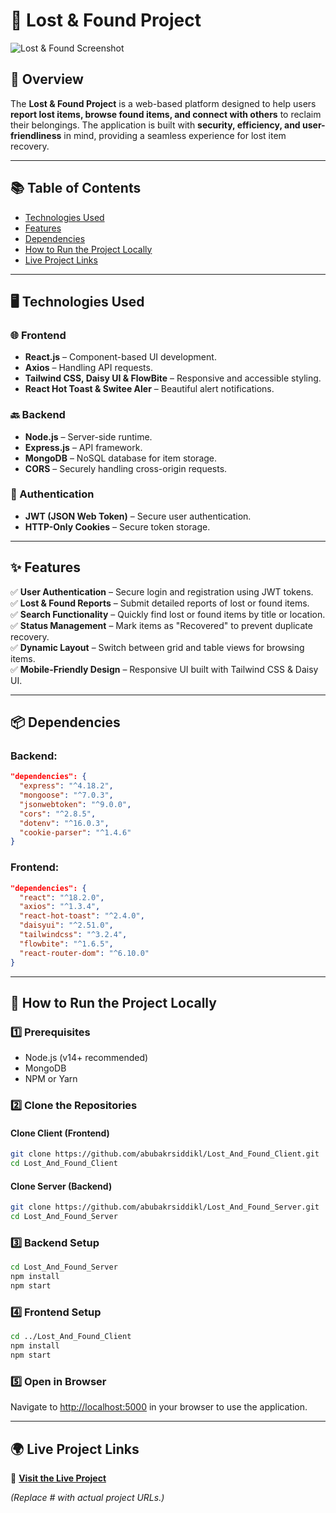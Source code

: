# 📌 Lost & Found Project

![Lost & Found Screenshot](https://i.ibb.co.com/qMMd34Px/Screenshot-from-2025-02-06-23-53-44.png)  


## 📝 Overview

The **Lost & Found Project** is a web-based platform designed to help users **report lost items, browse found items, and connect with others** to reclaim their belongings. The application is built with **security, efficiency, and user-friendliness** in mind, providing a seamless experience for lost item recovery.

---

## 📚 Table of Contents

- [Technologies Used](#-technologies-used)
- [Features](#-features)
- [Dependencies](#-dependencies)
- [How to Run the Project Locally](#-how-to-run-the-project-locally)
- [Live Project Links](#-live-project-links)

---

## 🖥️ Technologies Used

### 🌐 Frontend
- **React.js** – Component-based UI development.
- **Axios** – Handling API requests.
- **Tailwind CSS, Daisy UI & FlowBite** – Responsive and accessible styling.
- **React Hot Toast & Switee Aler** – Beautiful alert notifications.

### 🔙 Backend
- **Node.js** – Server-side runtime.
- **Express.js** – API framework.
- **MongoDB** – NoSQL database for item storage.
- **CORS** – Securely handling cross-origin requests.

### 🔑 Authentication
- **JWT (JSON Web Token)** – Secure user authentication.
- **HTTP-Only Cookies** – Secure token storage.

---

## ✨ Features

✅ **User Authentication** – Secure login and registration using JWT tokens.  
✅ **Lost & Found Reports** – Submit detailed reports of lost or found items.  
✅ **Search Functionality** – Quickly find lost or found items by title or location.  
✅ **Status Management** – Mark items as "Recovered" to prevent duplicate recovery.  
✅ **Dynamic Layout** – Switch between grid and table views for browsing items.  
✅ **Mobile-Friendly Design** – Responsive UI built with Tailwind CSS & Daisy UI.  

---

## 📦 Dependencies

### Backend:
```json
"dependencies": {
  "express": "^4.18.2",
  "mongoose": "^7.0.3",
  "jsonwebtoken": "^9.0.0",
  "cors": "^2.8.5",
  "dotenv": "^16.0.3",
  "cookie-parser": "^1.4.6"
}
```

### Frontend:
```json
"dependencies": {
  "react": "^18.2.0",
  "axios": "^1.3.4",
  "react-hot-toast": "^2.4.0",
  "daisyui": "^2.51.0",
  "tailwindcss": "^3.2.4",
  "flowbite": "^1.6.5",
  "react-router-dom": "^6.10.0"
}
```

---

## 🚀 How to Run the Project Locally

### 1️⃣ Prerequisites
- Node.js (v14+ recommended)
- MongoDB
- NPM or Yarn

### 2️⃣ Clone the Repositories
#### Clone Client (Frontend)
```sh
git clone https://github.com/abubakrsiddikl/Lost_And_Found_Client.git
cd Lost_And_Found_Client
```
#### Clone Server (Backend)
```sh
git clone https://github.com/abubakrsiddikl/Lost_And_Found_Server.git
cd Lost_And_Found_Server
```

### 3️⃣ Backend Setup
```sh
cd Lost_And_Found_Server
npm install
npm start
```

### 4️⃣ Frontend Setup
```sh
cd ../Lost_And_Found_Client
npm install
npm start
```

### 5️⃣ Open in Browser
Navigate to [http://localhost:5000](http://localhost:5000) in your browser to use the application.

---

## 🌍 Live Project Links
🔗 **[Visit the Live Project](https://lost-and-found-web-8dbe0.web.app/)**  


*(Replace # with actual project URLs.)*
